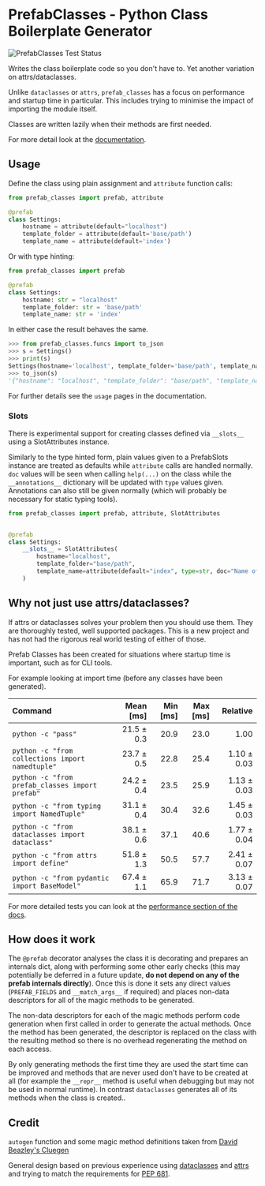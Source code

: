 # PrefabClasses - Python Class Boilerplate Generator  #
![PrefabClasses Test Status](https://github.com/DavidCEllis/PrefabClasses/actions/workflows/auto_test.yml/badge.svg?branch=main)

Writes the class boilerplate code so you don't have to. 
Yet another variation on attrs/dataclasses.

Unlike `dataclasses` or `attrs`, `prefab_classes` has a
focus on performance and startup time in particular.
This includes trying to minimise the impact of importing
the module itself.

Classes are written lazily when their methods are first needed.

For more detail look at the [documentation](https://prefabclasses.readthedocs.io).

## Usage ##

Define the class using plain assignment and `attribute` function calls:

```python
from prefab_classes import prefab, attribute

@prefab
class Settings:
    hostname = attribute(default="localhost")
    template_folder = attribute(default='base/path')
    template_name = attribute(default='index')
```

Or with type hinting:

```python
from prefab_classes import prefab

@prefab
class Settings:
    hostname: str = "localhost"
    template_folder: str = 'base/path'
    template_name: str = 'index'
```

In either case the result behaves the same.

```python
>>> from prefab_classes.funcs import to_json
>>> s = Settings()
>>> print(s)
Settings(hostname='localhost', template_folder='base/path', template_name='index')
>>> to_json(s)
'{"hostname": "localhost", "template_folder": "base/path", "template_name": "index"}'
```

For further details see the `usage` pages in the documentation.

### Slots ###

There is experimental support for creating classes defined via `__slots__` using a SlotAttributes instance.

Similarly to the type hinted form, plain values given to a PrefabSlots instance are treated as defaults
while `attribute` calls are handled normally. `doc` values will be seen when calling `help(...)` on the class
while the `__annotations__` dictionary will be updated with `type` values given. Annotations can also still
be given normally (which will probably be necessary for static typing tools).

```python
from prefab_classes import prefab, attribute, SlotAttributes


@prefab
class Settings:
    __slots__ = SlotAttributes(
        hostname="localhost",
        template_folder="base/path",
        template_name=attribute(default="index", type=str, doc="Name of the template"),
    )

```

## Why not just use attrs/dataclasses? ##

If attrs or dataclasses solves your problem then you should use them.
They are thoroughly tested, well supported packages. This is a new
project and has not had the rigorous real world testing of either
of those.

Prefab Classes has been created for situations where startup time is important, 
such as for CLI tools. 

For example looking at import time (before any classes have been generated).

| Command | Mean [ms] | Min [ms] | Max [ms] | Relative |
|:---|---:|---:|---:|---:|
| `python -c "pass"` | 21.5 ± 0.3 | 20.9 | 23.0 | 1.00 |
| `python -c "from collections import namedtuple"` | 23.7 ± 0.5 | 22.8 | 25.4 | 1.10 ± 0.03 |
| `python -c "from prefab_classes import prefab"` | 24.2 ± 0.4 | 23.5 | 25.9 | 1.13 ± 0.03 |
| `python -c "from typing import NamedTuple"` | 31.1 ± 0.4 | 30.4 | 32.6 | 1.45 ± 0.03 |
| `python -c "from dataclasses import dataclass"` | 38.1 ± 0.6 | 37.1 | 40.6 | 1.77 ± 0.04 |
| `python -c "from attrs import define"` | 51.8 ± 1.3 | 50.5 | 57.7 | 2.41 ± 0.07 |
| `python -c "from pydantic import BaseModel"` | 67.4 ± 1.1 | 65.9 | 71.7 | 3.13 ± 0.07 |


For more detailed tests you can look at the
[performance section of the docs](https://prefabclasses.readthedocs.io/en/latest/extra/performance_tests.html).

## How does it work ##

The `@prefab` decorator analyses the class it is decorating and prepares an internals dict, along
with performing some other early checks (this may potentially be deferred in a future update,
**do not depend on any of the prefab internals directly**). Once this is done it sets any direct
values (`PREFAB_FIELDS` and `__match_args__` if required) and places non-data descriptors for
all of the magic methods to be generated.

The non-data descriptors for each of the magic methods perform code generation when first called
in order to generate the actual methods. Once the method has been generated, the descriptor is 
replaced on the class with the resulting method so there is no overhead regenerating the method
on each access. 

By only generating methods the first time they are used the start time can be
improved and methods that are never used don't have to be created at all (for example the 
`__repr__` method is useful when debugging but may not be used in normal runtime). In contrast
`dataclasses` generates all of its methods when the class is created..

## Credit ##

`autogen` function and some magic method definitions taken from 
[David Beazley's Cluegen](https://github.com/dabeaz/cluegen)

General design based on previous experience using
[dataclasses](https://docs.python.org/3/library/dataclasses.html)
and [attrs](https://www.attrs.org/en/stable/) and trying to match the 
requirements for [PEP 681](https://peps.python.org/pep-0681/).
